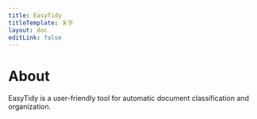 ```yaml
---
title: EasyTidy
titleTemplate: 关于
layout: doc
editLink: false
---
```


# About

EasyTidy is a user-friendly tool for automatic document classification and organization.